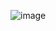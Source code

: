 ![image](https://github.com/mynameisleesiwon/coding_text_javascript/assets/101630961/58e1d9dd-cd03-4ace-9292-40ccb73b847f)

